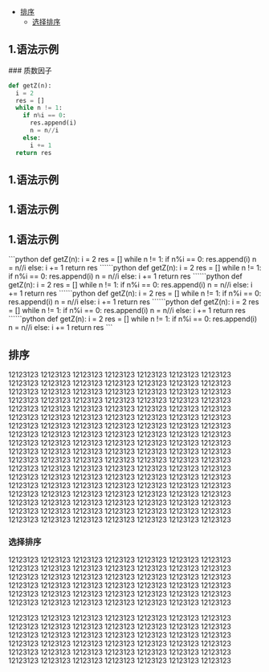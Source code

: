 * [排序](#sort)
   * [选择排序](#choose-sort)





<h2 id="1">1.语法示例</h2>
### 质数因子

```python
def getZ(n):
  i = 2
  res = []
  while n != 1:
    if n%i == 0:
      res.append(i)
      n = n//i
    else:
      i += 1
  return res
```
<h2 id="1.1">1.语法示例</h2>
<h2 id="1.2">1.语法示例</h2>
<h2 id="1.3">1.语法示例</h2>
```python
def getZ(n):
  i = 2
  res = []
  while n != 1:
    if n%i == 0:
      res.append(i)
      n = n//i
    else:
      i += 1
  return res
``````python
def getZ(n):
  i = 2
  res = []
  while n != 1:
    if n%i == 0:
      res.append(i)
      n = n//i
    else:
      i += 1
  return res
``````python
def getZ(n):
  i = 2
  res = []
  while n != 1:
    if n%i == 0:
      res.append(i)
      n = n//i
    else:
      i += 1
  return res
``````python
def getZ(n):
  i = 2
  res = []
  while n != 1:
    if n%i == 0:
      res.append(i)
      n = n//i
    else:
      i += 1
  return res
``````python
def getZ(n):
  i = 2
  res = []
  while n != 1:
    if n%i == 0:
      res.append(i)
      n = n//i
    else:
      i += 1
  return res
``````python
def getZ(n):
  i = 2
  res = []
  while n != 1:
    if n%i == 0:
      res.append(i)
      n = n//i
    else:
      i += 1
  return res
```
<h2 id='sort'>排序</h2>
12123123
12123123
12123123
12123123
12123123
12123123
12123123
12123123
12123123
12123123
12123123
12123123
12123123
12123123
12123123
12123123
12123123
12123123
12123123
12123123
12123123
12123123
12123123
12123123
12123123
12123123
12123123
12123123
12123123
12123123
12123123
12123123
12123123
12123123
12123123
12123123
12123123
12123123
12123123
12123123
12123123
12123123
12123123
12123123
12123123
12123123
12123123
12123123
12123123
12123123
12123123
12123123
12123123
12123123
12123123
12123123
12123123
12123123
12123123
12123123
12123123
12123123
12123123
12123123
12123123
12123123
12123123
12123123
12123123
12123123
12123123
12123123
12123123
12123123
12123123
12123123
12123123
12123123
12123123
12123123
12123123
12123123
12123123
12123123
12123123
12123123
12123123
12123123
12123123
12123123
12123123
12123123
12123123
12123123
12123123
12123123
12123123
12123123
12123123
12123123
12123123
12123123
12123123
12123123
12123123
12123123
12123123
12123123
12123123
12123123
12123123
12123123
12123123
12123123
12123123
12123123
12123123
12123123
12123123
12123123
12123123
12123123
12123123
12123123
12123123
12123123
<h3 id='choose-sort'>选择排序</h3>
12123123
12123123
12123123
12123123
12123123
12123123
12123123
12123123
12123123
12123123
12123123
12123123
12123123
12123123
12123123
12123123
12123123
12123123
12123123
12123123
12123123
12123123
12123123
12123123
12123123
12123123
12123123
12123123
12123123
12123123
12123123
12123123
12123123
12123123
12123123
12123123
12123123
12123123
12123123
12123123
12123123
12123123

12123123
12123123
12123123
12123123
12123123
12123123
12123123
12123123
12123123
12123123
12123123
12123123
12123123
12123123
12123123
12123123
12123123
12123123
12123123
12123123
12123123
12123123
12123123
12123123
12123123
12123123
12123123
12123123
12123123
12123123
12123123
12123123
12123123
12123123
12123123
12123123
12123123
12123123
12123123
12123123
12123123
12123123
